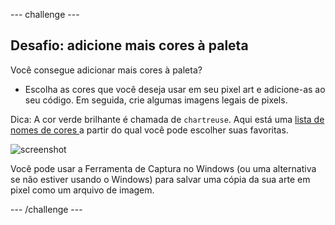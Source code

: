 \--- challenge \---

## Desafio: adicione mais cores à paleta

Você consegue adicionar mais cores à paleta?

+ Escolha as cores que você deseja usar em seu pixel art e adicione-as ao seu código. Em seguida, crie algumas imagens legais de pixels.

Dica: A cor verde brilhante é chamada de `chartreuse`. Aqui está uma [lista de nomes de cores ](https://www.w3schools.com/colors/colors_names.asp) a partir do qual você pode escolher suas favoritas.

![screenshot](images/pixel-art-final.png)

Você pode usar a Ferramenta de Captura no Windows (ou uma alternativa se não estiver usando o Windows) para salvar uma cópia da sua arte em pixel como um arquivo de imagem.

\--- /challenge \---